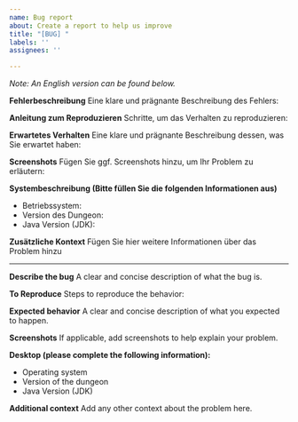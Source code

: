 ```yaml
---
name: Bug report
about: Create a report to help us improve
title: "[BUG] "
labels: ''
assignees: ''

---
```


*Note: An English version can be found below.* 

**Fehlerbeschreibung** 
Eine klare und prägnante Beschreibung des Fehlers:

**Anleitung zum Reproduzieren** 
Schritte, um das Verhalten zu reproduzieren:

**Erwartetes Verhalten** 
Eine klare und prägnante Beschreibung dessen, was Sie erwartet haben:

**Screenshots** 
Fügen Sie ggf. Screenshots hinzu, um Ihr Problem zu erläutern:

**Systembeschreibung (Bitte füllen Sie die folgenden Informationen aus)**
- Betriebssystem:
- Version des Dungeon:
- Java Version (JDK):

**Zusätzliche Kontext**
Fügen Sie hier weitere Informationen über das Problem hinzu

------------------------------------------------------------------------------------

**Describe the bug**
A clear and concise description of what the bug is.

**To Reproduce**
Steps to reproduce the behavior:

**Expected behavior**
A clear and concise description of what you expected to happen.

**Screenshots**
If applicable, add screenshots to help explain your problem.

**Desktop (please complete the following information):**
 - Operating system
 - Version of the dungeon
 - Java Version (JDK)

**Additional context**
Add any other context about the problem here.

